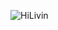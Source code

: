 <p><img align="left" src="https://github-readme-stats.vercel.app/api/top-langs?username=HiLivin&show_icons=true&locale=en&layout=compact" alt="HiLivin" /></p>
